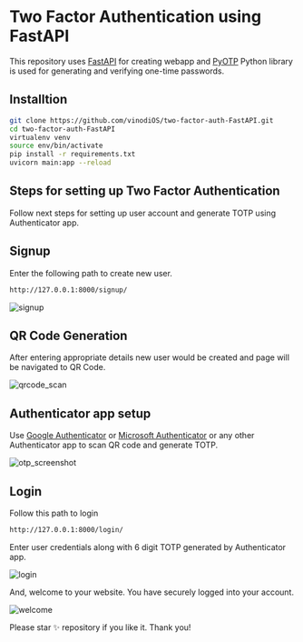 # Two Factor Authentication using FastAPI

This repository uses [FastAPI](https://fastapi.tiangolo.com) for creating webapp and [PyOTP](https://pypi.org/project/pyotp/) Python library is used for generating and verifying one-time passwords.

## Installtion

```sh
git clone https://github.com/vinodiOS/two-factor-auth-FastAPI.git
cd two-factor-auth-FastAPI
virtualenv venv 
source env/bin/activate 
pip install -r requirements.txt
uvicorn main:app --reload
```

## Steps for setting up Two Factor Authentication

Follow next steps for setting up user account and generate TOTP using Authenticator app.

## Signup
Enter the following path to create new user.
```sh
http://127.0.0.1:8000/signup/
```
![signup](https://user-images.githubusercontent.com/30258541/161042216-e2aa8a50-4dd3-4629-98d6-b1152705459d.png)

## QR Code Generation
After entering appropriate details new user would be created and page will be navigated to QR Code.

![qrcode_scan](https://user-images.githubusercontent.com/30258541/161043010-f698cb41-317a-4b61-801f-ceeb1c5674c8.png)

## Authenticator app setup

Use [Google Authenticator](https://play.google.com/store/apps/details?id=com.google.android.apps.authenticator2&hl=en_IN&gl=US) or [Microsoft Authenticator](https://play.google.com/store/apps/details?id=com.azure.authenticator&hl=en_IN&gl=US) or any other Authenticator app to scan QR code and generate TOTP.

![otp_screenshot](https://user-images.githubusercontent.com/30258541/161052537-ad536b1e-8c67-4fa8-88fe-31ab7ebb5b12.png)

## Login
Follow this path to login 
```sh
http://127.0.0.1:8000/login/
```

Enter user credentials along with 6 digit TOTP generated by Authenticator app.

![login](https://user-images.githubusercontent.com/30258541/161044503-d2497b0b-ab8a-4e4c-a50b-f2077010ea74.png)

And, welcome to your website. You have securely logged into your account.

![welcome](https://user-images.githubusercontent.com/30258541/161050065-aa4ece5f-2975-4b1f-8404-26d96db670f3.png)

Please star ✨ repository if you like it. Thank you!